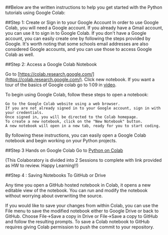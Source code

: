 ##Below are the written instructions to help you get started with the Python tutorials using Google Colab:

##Step 1: Create or Sign in to your Google Account
In order to use Google Colab, you will need a Google account. If you already have a Gmail account, you can use it to sign in to Google Colab. If you don't have a Google account, you can easily create one by following the steps provided by Google. 
It's worth noting that some schools email addresses are also considered Google accounts, and you can use those to access Google Colab as well.

##Step 2: Access a Google Colab Notebook

Go to [https://colab.research.google.com/](https://colab.research.google.com/). Click new notebook. 
If you want a tour of the basics of Google colab go to 1:09 in [video](https://www.youtube.com/watch?v=iFroq4SuSPM&feature=youtu.be).

To begin using Google Colab, follow these steps to open a notebook:

    Go to the Google Colab website using a web browser.
    If you are not already signed in to your Google account, sign in with your credentials.
    Once signed in, you will be directed to the Colab homepage.
    To create a new notebook, click on the "New Notebook" button.
    A new notebook will open in a new tab, ready for you to start coding.

By following these instructions, you can easily open a Google Colab notebook and begin working on your Python projects.

##Step 3 Hands on Google Colab
Go to [Python on Colab](https://colab.research.google.com/?utm_source=scs-index)

(This Colaboratory is divided into 2 Sessions to complete with link provided as HW to review. Happy Learning!!) 

##Step 4 : Saving Notebooks To GitHub or Drive

Any time you open a GitHub hosted notebook in Colab, it opens a new editable view of the notebook. 
You can run and modify the notebook without worrying about overwriting the source.

If you would like to save your changes from within Colab, you can use the File menu to save the modified notebook either to Google Drive or back to GitHub. 
Choose File→Save a copy in Drive or File→Save a copy to GitHub and follow the resulting prompts. 
To save a Colab notebook to GitHub requires giving Colab permission to push the commit to your repository.
